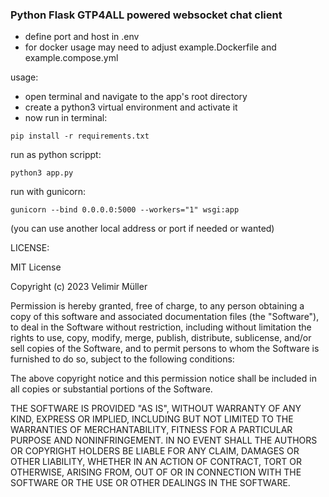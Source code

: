### Python Flask GTP4ALL powered websocket chat client

- define port and host in .env
- for docker usage may need to adjust example.Dockerfile and example.compose.yml 

usage:

- open terminal and navigate to the app's root directory
- create a python3 virtual environment and activate it
- now run in terminal:

`pip install -r requirements.txt`

run as python scrippt:

`python3 app.py`

run with gunicorn:

`gunicorn --bind 0.0.0.0:5000 --workers="1" wsgi:app`

(you can use another local address or port if needed or wanted)


LICENSE:

MIT License

Copyright (c) 2023 Velimir Müller

Permission is hereby granted, free of charge, to any person obtaining a copy
of this software and associated documentation files (the "Software"), to deal
in the Software without restriction, including without limitation the rights
to use, copy, modify, merge, publish, distribute, sublicense, and/or sell
copies of the Software, and to permit persons to whom the Software is
furnished to do so, subject to the following conditions:

The above copyright notice and this permission notice shall be included in all
copies or substantial portions of the Software.

THE SOFTWARE IS PROVIDED "AS IS", WITHOUT WARRANTY OF ANY KIND, EXPRESS OR
IMPLIED, INCLUDING BUT NOT LIMITED TO THE WARRANTIES OF MERCHANTABILITY,
FITNESS FOR A PARTICULAR PURPOSE AND NONINFRINGEMENT. IN NO EVENT SHALL THE
AUTHORS OR COPYRIGHT HOLDERS BE LIABLE FOR ANY CLAIM, DAMAGES OR OTHER
LIABILITY, WHETHER IN AN ACTION OF CONTRACT, TORT OR OTHERWISE, ARISING FROM,
OUT OF OR IN CONNECTION WITH THE SOFTWARE OR THE USE OR OTHER DEALINGS IN THE
SOFTWARE.
